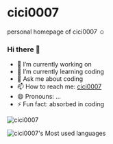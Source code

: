 # cici0007

personal homepage of cici0007 :relaxed:

### Hi there 👋

- 🔭 I’m currently working on 
- 🌱 I’m currently learning coding
- 💬 Ask me about coding
- 📫 How to reach me: [cici0007](https://cici0007.github.io)
- 😄 Pronouns: ...
- ⚡ Fun fact: absorbed in coding


![cici0007](https://komarev.com/ghpvc/?username=cici0007&color=FF00FF)

![cici0007's Most used languages](https://github-readme-stats.vercel.app/api/top-langs?username=cici0007&show_icons=true&count_private=true&theme=gotham)
